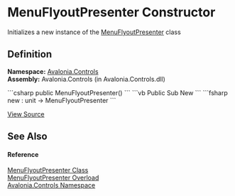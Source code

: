 # MenuFlyoutPresenter Constructor


Initializes a new instance of the <a href="T_Avalonia_Controls_MenuFlyoutPresenter">MenuFlyoutPresenter</a> class



## Definition
**Namespace:** <a href="N_Avalonia_Controls">Avalonia.Controls</a>  
**Assembly:** Avalonia.Controls (in Avalonia.Controls.dll)

<Tabs groupId="api-code-preview">
<TabItem value="csharp" label="C#">
```csharp
public MenuFlyoutPresenter()
```
</TabItem>
<TabItem value="vb" label="VB">
```vb
Public Sub New
```
</TabItem>
<TabItem value="fsharp" label="F#">
```fsharp
new : unit -> MenuFlyoutPresenter
```
</TabItem>
</Tabs>



<a href="https://github.com/AvaloniaUI/Avalonia/tree/master/src/Avalonia.Controls/Flyouts/MenuFlyoutPresenter.cs#L11" title="View the source code">View Source</a>



## See Also


#### Reference
<a href="T_Avalonia_Controls_MenuFlyoutPresenter">MenuFlyoutPresenter Class</a>  
<a href="Overload_Avalonia_Controls_MenuFlyoutPresenter__ctor">MenuFlyoutPresenter Overload</a>  
<a href="N_Avalonia_Controls">Avalonia.Controls Namespace</a>  

